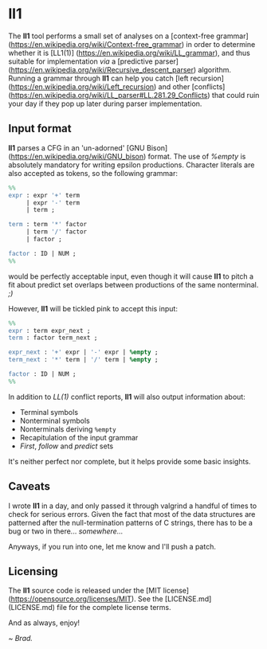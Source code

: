 
# ll1

The **ll1** tool performs a small set of analyses on a
[context-free grammar] (https://en.wikipedia.org/wiki/Context-free_grammar)
in order to determine whether it is
[LL1(1)] (https://en.wikipedia.org/wiki/LL_grammar), and thus suitable
for implementation _via_ a
[predictive parser] (https://en.wikipedia.org/wiki/Recursive_descent_parser)
algorithm. Running a grammar through **ll1** can help you catch
[left recursion] (https://en.wikipedia.org/wiki/Left_recursion) and other
[conflicts] (https://en.wikipedia.org/wiki/LL_parser#LL.281.29_Conflicts)
that could ruin your day if they pop up later during parser implementation.

## Input format

**ll1** parses a CFG in an 'un-adorned'
[GNU Bison] (https://en.wikipedia.org/wiki/GNU_bison) format. The use of
_%empty_ is absolutely mandatory for writing epsilon productions. Character
literals are also accepted as tokens, so the following grammar:

```yacc
%%
expr : expr '+' term
     | expr '-' term
     | term ;

term : term '*' factor
     | term '/' factor
     | factor ;

factor : ID | NUM ;
%%
```

would be perfectly acceptable input, even though it will cause **ll1**
to pitch a fit about predict set overlaps between productions of the
same nonterminal. _;)_

However, **ll1** will be tickled pink to accept this input:

```yacc
%%
expr : term expr_next ;
term : factor term_next ;

expr_next : '+' expr | '-' expr | %empty ;
term_next : '*' term | '/' term | %empty ;

factor : ID | NUM ;
%%
```

In addition to _LL(1)_ conflict reports, **ll1** will also output information
about:

 * Terminal symbols
 * Nonterminal symbols
 * Nonterminals deriving `%empty`
 * Recapitulation of the input grammar
 * _First_, _follow_ and _predict_ sets

It's neither perfect nor complete, but it helps provide some basic insights.

## Caveats

I wrote **ll1** in a day, and only passed it through valgrind a handful of
times to check for serious errors. Given the fact that most of the data
structures are patterned after the null-termination patterns of C strings,
there has to be a bug or two in there... _somewhere..._

Anyways, if you run into one, let me know and I'll push a patch.

## Licensing

The **ll1** source code is released under the
[MIT license] (https://opensource.org/licenses/MIT). See the
[LICENSE.md] (LICENSE.md) file for the complete license terms.

And as always, enjoy!

*~ Brad.*

